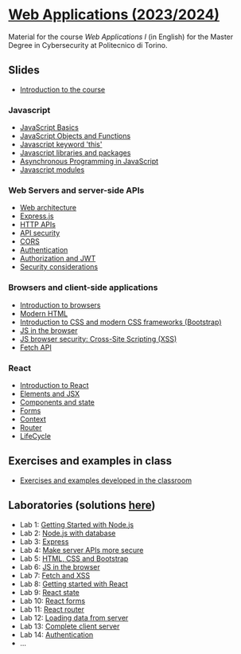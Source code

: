 # [Web Applications (2023/2024)](https://github.com/polito-WA-2024)

Material for the course _Web Applications I_ (in English) for the Master Degree in Cybersecurity at Politecnico di Torino.

## Slides

- [Introduction to the course](https://github.com/polito-WA-2024/materials/blob/master/slide/00-intro-2024-WA.pdf)

### Javascript

- [JavaScript Basics](slide/1-01-javascript-basics.pdf)
- [JavaScript Objects and Functions](slide/1-02-javascript-objects-functions.pdf)
- [Javascript keyword 'this'](slide/1-03-javascript-this.pdf)
- [Javascript libraries and packages](slide/1-04-javascript-libraries-packages.pdf)
- [Asynchronous Programming in JavaScript](slide/1-05-javascript-async-programming.pdf)
- [Javascript modules](slide/1-06-javascript-modules.pdf)

### Web Servers and server-side APIs

- [Web architecture](slide/4-01-web-architecture.pdf)
- [Express.js](slide/4-02-Express.pdf)
- [HTTP APIs](slide/4-03-API.pdf)
- [API security](slide/4-04-API-security.pdf)
- [CORS](slide/4-05-CORS_and_security.pdf)
- [Authentication](slide/4-06-Authentication.pdf)
- [Authorization and JWT](slide/4-07-Authorization-JWT.pdf)
- [Security considerations](slide/4-08-Auth-security.pdf)
 
### Browsers and client-side applications

- [Introduction to browsers](slide/2-01-browser-intro.pdf)
- [Modern HTML](slide/2-02-html.pdf)
- [Introduction to CSS and modern CSS frameworks (Bootstrap)](slide/2-03-css.pdf)
- [JS in the browser](slide/2-04-JS-browser.pdf)
- [JS browser security: Cross-Site Scripting (XSS)](slide/2-05-browser-security-XSS.pdf)
- [Fetch API](slide/2-06-fetch.pdf)
  
### React

- [Introduction to React](slide/3-01-React-intro.pdf)
- [Elements and JSX](slide/3-02-Elements-and-JSX.pdf)
- [Components and state](slide/3-03-Components-and-state-management.pdf)
- [Forms](slide/3-04-Forms.pdf)
- [Context](slide/3-05-Context.pdf)
- [Router](slide/3-06-React-Router.pdf)
- [LifeCycle](slide/3-07-LifeCycle.pdf)

## Exercises and examples in class

- [Exercises and examples developed in the classroom](https://github.com/polito-WA-2024/aw-weeks)

## Laboratories (solutions [here](https://github.com/polito-WA-2024/labs-code))

- Lab 1: [Getting Started with Node.js](labs/lab01-getting-started-node.pdf)
- Lab 2: [Node.js with database](labs/lab02-node-database.pdf)
- Lab 3: [Express](labs/lab03-express.pdf)
- Lab 4: [Make server APIs more secure](labs/lab04-API-server.pdf)
- Lab 5: [HTML, CSS and Bootstrap](labs/lab05-html-css.pdf)
- Lab 6: [JS in the browser](labs/lab06-js-browser.pdf)
- Lab 7: [Fetch and XSS](labs/lab07-fetch-xss.pdf)
- Lab 8: [Getting started with React](labs/lab08-getting-started-react.pdf)
- Lab 9: [React state](labs/lab09-react-state.pdf)
- Lab 10: [React forms](labs/lab10-forms.pdf)
- Lab 11: [React router](labs/lab11-router.pdf)
- Lab 12: [Loading data from server](labs/lab12-loading-data-from-server.pdf)
- Lab 13: [Complete client server](labs/lab13-complete-client-server.pdf)
- Lab 14: [Authentication](labs/lab14-authentication.pdf)
- ...
